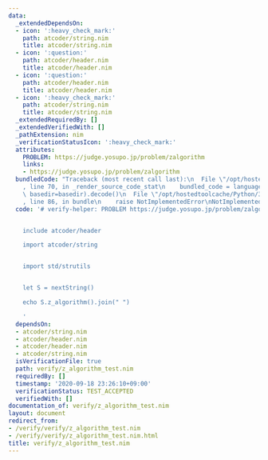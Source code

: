 ```yaml
---
data:
  _extendedDependsOn:
  - icon: ':heavy_check_mark:'
    path: atcoder/string.nim
    title: atcoder/string.nim
  - icon: ':question:'
    path: atcoder/header.nim
    title: atcoder/header.nim
  - icon: ':question:'
    path: atcoder/header.nim
    title: atcoder/header.nim
  - icon: ':heavy_check_mark:'
    path: atcoder/string.nim
    title: atcoder/string.nim
  _extendedRequiredBy: []
  _extendedVerifiedWith: []
  _pathExtension: nim
  _verificationStatusIcon: ':heavy_check_mark:'
  attributes:
    PROBLEM: https://judge.yosupo.jp/problem/zalgorithm
    links:
    - https://judge.yosupo.jp/problem/zalgorithm
  bundledCode: "Traceback (most recent call last):\n  File \"/opt/hostedtoolcache/Python/3.8.5/x64/lib/python3.8/site-packages/onlinejudge_verify/documentation/build.py\"\
    , line 70, in _render_source_code_stat\n    bundled_code = language.bundle(stat.path,\
    \ basedir=basedir).decode()\n  File \"/opt/hostedtoolcache/Python/3.8.5/x64/lib/python3.8/site-packages/onlinejudge_verify/languages/nim.py\"\
    , line 86, in bundle\n    raise NotImplementedError\nNotImplementedError\n"
  code: '# verify-helper: PROBLEM https://judge.yosupo.jp/problem/zalgorithm


    include atcoder/header

    import atcoder/string


    import std/strutils


    let S = nextString()

    echo S.z_algorithm().join(" ")

    '
  dependsOn:
  - atcoder/string.nim
  - atcoder/header.nim
  - atcoder/header.nim
  - atcoder/string.nim
  isVerificationFile: true
  path: verify/z_algorithm_test.nim
  requiredBy: []
  timestamp: '2020-09-18 23:26:10+09:00'
  verificationStatus: TEST_ACCEPTED
  verifiedWith: []
documentation_of: verify/z_algorithm_test.nim
layout: document
redirect_from:
- /verify/verify/z_algorithm_test.nim
- /verify/verify/z_algorithm_test.nim.html
title: verify/z_algorithm_test.nim
---
```

